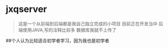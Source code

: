 # jxqserver

>这是一个从前端到后端都是我自己独立完成的小项目
>目前正在开发当中
>后端使用JAVA,写的注释比较多
>数据库我就不上传了

##个人认为比较适合初学者学习，因为我也是初学者
